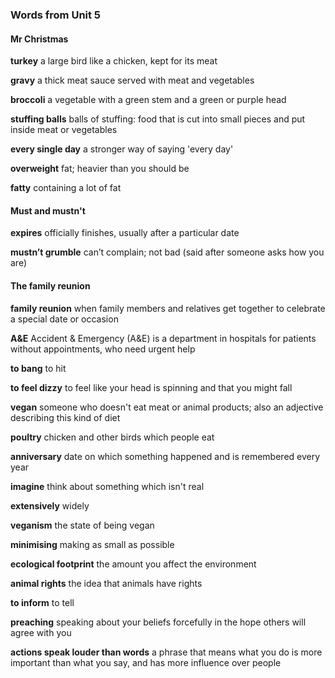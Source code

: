 ### Words from Unit 5  

#### Mr Christmas

**turkey**
a large bird like a chicken, kept for its meat

**gravy**
a thick meat sauce served with meat and vegetables

**broccoli**
a vegetable with a green stem and a green or purple head

**stuffing balls**
balls of stuffing: food that is cut into small pieces and put inside meat or vegetables

**every single day**
a stronger way of saying 'every day'

**overweight**
fat; heavier than you should be

**fatty**
containing a lot of fat


#### Must and mustn't

**expires**
officially finishes, usually after a particular date

**mustn’t grumble**
can’t complain; not bad (said after someone asks how you are)


#### The family reunion

**family reunion**
when family members and relatives get together to celebrate a special date or occasion

**A&E**
Accident & Emergency (A&E) is a department in hospitals for patients without appointments, who need urgent help

**to bang**
to hit

**to feel dizzy**
to feel like your head is spinning and that you might fall

**vegan**
someone who doesn't eat meat or animal products; also an adjective describing this kind of diet

**poultry**
chicken and other birds which people eat

**anniversary**
date on which something happened and is remembered every year

**imagine**
think about something which isn't real

**extensively**
widely

**veganism**
the state of being vegan

**minimising**
making as small as possible

**ecological footprint**
the amount you affect the environment

**animal rights**
the idea that animals have rights

**to inform**
to tell

**preaching**
speaking about your beliefs forcefully in the hope others will agree with you

**actions speak louder than words**
a phrase that means what you do is more important than what you say, and has more influence over people